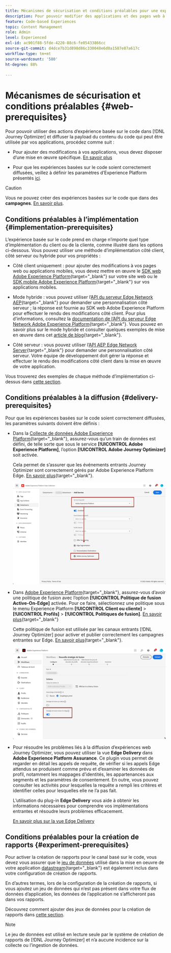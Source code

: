 ```yaml
---
title: Mécanismes de sécurisation et conditions préalables pour une expérience basée sur le code
description: Pour pouvoir modifier des applications et des pages web à l’aide de la fonctionnalité basée sur le code Journey Optimizer, respectez les conditions préalables présentées dans cette page.
feature: Code-based Experiences
topic: Content Management
role: Admin
level: Experienced
exl-id: ac901f88-5fde-4220-88c6-fe05433866cc
source-git-commit: d4dce7b31d898d86c330048e6d0a1587e87a617c
workflow-type: tm+mt
source-wordcount: '580'
ht-degree: 88%

---
```


# Mécanismes de sécurisation et conditions préalables {#web-prerequisites}

Pour pouvoir utiliser des actions d’expérience basée sur le code dans [!DNL Journey Optimizer] et diffuser la payload du contenu du code qui peut être utilisée par vos applications, procédez comme suit :

* Pour ajouter des modifications à vos applications, vous devez disposer d’une mise en œuvre spécifique. [En savoir plus](#implementation-prerequisites)

* Pour que les expériences basées sur le code soient correctement diffusées, veillez à définir les paramètres d’Experience Platform présentés [ici](#delivery-prerequisites).

>[!CAUTION]
>
>Vous ne pouvez créer des expériences basées sur le code que dans des **campagnes**. [En savoir plus](../campaigns/create-campaign.md#configure).

## Conditions préalables à l’implémentation {#implementation-prerequisites}

L’expérience basée sur le code prend en charge n’importe quel type d’implémentation du client ou de la cliente, comme illustré dans les options ci-dessous. Vous pouvez utiliser une méthode d’implémentation côté client, côté serveur ou hybride pour vos propriétés :

* Côté client uniquement : pour ajouter des modifications à vos pages web ou applications mobiles, vous devez mettre en œuvre le [SDK web Adobe Experience Platform](https://experienceleague.adobe.com/docs/platform-learn/implement-web-sdk/overview.html?lang=fr){target="_blank"} sur votre site web ou le [SDK mobile Adobe Experience Platform](https://developer.adobe.com/client-sdks/documentation/){target="_blank"} sur vos applications mobiles.

* Mode hybride : vous pouvez utiliser l’[API du serveur Edge Network AEP](https://experienceleague.adobe.com/docs/experience-platform/edge-network-server-api/data-collection/interactive-data-collection.html?lang=fr){target="_blank"} pour demander une personnalisation côté serveur ; la réponse est fournie au SDK web Adobe Experience Platform pour effectuer le rendu des modifications côté client. Pour plus d’informations, consultez la [documentation de l’API du serveur Edge Network Adobe Experience Platform](https://experienceleague.adobe.com/docs/experience-platform/edge-network-server-api/overview.html?lang=fr){target="_blank"}. Vous pouvez en savoir plus sur le mode hybride et consulter quelques exemples de mise en œuvre dans cet [article de blog](https://blog.developer.adobe.com/hybrid-personalization-in-the-adobe-experience-platform-web-sdk-6a1bb674bf41){target="_blank"}.

* Côté serveur : vous pouvez utiliser l’[API AEP Edge Network Server](https://experienceleague.adobe.com/docs/experience-platform/edge-network-server-api/data-collection/interactive-data-collection.html?lang=fr){target="_blank"} pour demander une personnalisation côté serveur. Votre équipe de développement doit gérer la réponse et effectuer le rendu des modifications côté client dans la mise en œuvre de votre application.

Vous trouverez des exemples de chaque méthode d’implémentation ci-dessus dans [cette section](code-based-implementation-samples.md).

## Conditions préalables à la diffusion {#delivery-prerequisites}

Pour que les expériences basées sur le code soient correctement diffusées, les paramètres suivants doivent être définis :

* Dans la [Collecte de données Adobe Experience Platform](https://experienceleague.adobe.com/docs/experience-platform/edge/datastreams/overview.html?lang=fr){target="_blank"}, assurez-vous qu’un train de données est défini, de telle sorte que sous le service **[!UICONTROL Adobe Experience Platform]**, l’option **[!UICONTROL Adobe Journey Optimizer]** soit activée.

  Cela permet de s’assurer que les événements entrants Journey Optimizer sont correctement gérés par Adobe Experience Platform Edge. [En savoir plus](https://experienceleague.adobe.com/docs/experience-platform/edge/datastreams/configure.html?lang=fr){target="_blank"}.

  ![](../web/assets/web-aep-datastream-ajo.png)

* Dans [Adobe Experience Platform](https://experienceleague.adobe.com/docs/experience-platform/profile/home.html?lang=fr){target="_blank"}, assurez-vous d’avoir une politique de fusion avec l’option **[!UICONTROL Politique de fusion Active-On-Edge]** activée. Pour ce faire, sélectionnez une politique sous le menu Experience Platform **[!UICONTROL Client ou cliente]** > **[!UICONTROL Profils]** > **[!UICONTROL Politiques de fusion]**. [En savoir plus](https://experienceleague.adobe.com/docs/experience-platform/profile/merge-policies/ui-guide.html?lang=fr#configure){target="_blank"}

  Cette politique de fusion est utilisée par les canaux entrants [!DNL Journey Optimizer] pour activer et publier correctement les campagnes entrantes sur Edge. [En savoir plus](https://experienceleague.adobe.com/docs/experience-platform/profile/merge-policies/ui-guide.html?lang=fr){target="_blank"}.

  ![](../web/assets/web-aep-merge-policy.png)

* Pour résoudre les problèmes liés à la diffusion d’expériences web Journey Optimizer, vous pouvez utiliser la vue **Edge Delivery** dans **Adobe Experience Platform Assurance**. Ce plugin vous permet de regarder en détail les appels de requête, de vérifier si les appels Edge attendus se produisent comme prévu et d’examiner les données de profil, notamment les mappages d’identités, les appartenances aux segments et les paramètres de consentement. En outre, vous pouvez consulter les activités pour lesquelles la requête a rempli les critères et identifier celles pour lesquelles elle ne l’a pas fait.

  L’utilisation du plug-in **Edge Delivery** vous aide à obtenir les informations nécessaires pour comprendre vos implémentations entrantes et résoudre leurs problèmes efficacement.

  [En savoir plus sur la vue Edge Delivery](https://experienceleague.adobe.com/fr/docs/experience-platform/assurance/view/edge-delivery)

## Conditions préalables pour la création de rapports {#experiment-prerequisites}

Pour activer la création de rapports pour le canal basé sur le code, vous devez vous assurer que le [jeu de données](../data/get-started-datasets.md) utilisé dans la mise en oeuvre de votre application [datastream](https://experienceleague.adobe.com/docs/experience-platform/datastreams/overview.html?lang=fr){target="_blank"} est également inclus dans votre configuration de création de rapports.

En d’autres termes, lors de la configuration de la création de rapports, si vous ajoutez un jeu de données qui n’est pas présent dans votre flux de données d’application, les données de l’application ne s’afficheront pas dans vos rapports.

Découvrez comment ajouter des jeux de données pour la création de rapports dans [cette section](../reports/reporting-configuration.md#add-datasets).

>[!NOTE]
>
>Le jeu de données est utilisé en lecture seule par le système de création de rapports de [!DNL Journey Optimizer] et n’a aucune incidence sur la collecte ou l’ingestion de données.
